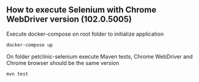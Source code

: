 ## How to execute Selenium with Chrome WebDriver version (102.0.5005)

Execute docker-compose on root folder to initialize application
````sh
docker-compose up
````

On folder petclinic-selenium execute Maven tests, Chrome WebDriver and Chrome browser should be the same version
````sh
mvn test
````